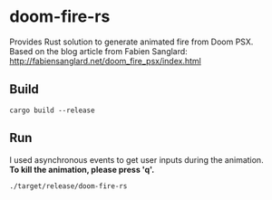# doom-fire-rs

Provides Rust solution to generate animated fire from Doom PSX.  
Based on the blog article from Fabien Sanglard: http://fabiensanglard.net/doom_fire_psx/index.html

## Build

```
cargo build --release
```

## Run

I used asynchronous events to get user inputs during the animation.  
**To kill the animation, please press 'q'.**

```
./target/release/doom-fire-rs
```